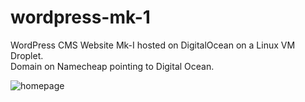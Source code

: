 
# wordpress-mk-1
WordPress CMS Website Mk-I hosted on DigitalOcean on a Linux VM Droplet. 
<br>
Domain on Namecheap pointing to Digital Ocean.

<img alt="homepage" src="https://github.com/Zeenuxo/wordpress-mk-1/preview/homepage.jpg?raw=true"/>
